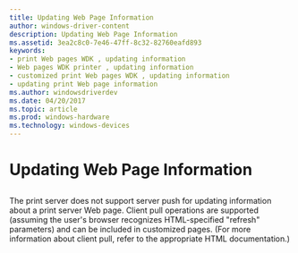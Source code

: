 ```yaml
---
title: Updating Web Page Information
author: windows-driver-content
description: Updating Web Page Information
ms.assetid: 3ea2c8c0-7e46-47ff-8c32-82760eafd893
keywords:
- print Web pages WDK , updating information
- Web pages WDK printer , updating information
- customized print Web pages WDK , updating information
- updating print Web page information
ms.author: windowsdriverdev
ms.date: 04/20/2017
ms.topic: article
ms.prod: windows-hardware
ms.technology: windows-devices
---
```


# Updating Web Page Information


## <a href="" id="ddk-updating-web-page-information-gg"></a>


The print server does not support server push for updating information about a print server Web page. Client pull operations are supported (assuming the user's browser recognizes HTML-specified "refresh" parameters) and can be included in customized pages. (For more information about client pull, refer to the appropriate HTML documentation.)

 

 





